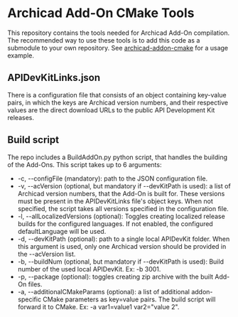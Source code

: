 # Archicad Add-On CMake Tools

This repository contains the tools needed for Archicad Add-On compilation. The recommended way to use these tools is to add this code as a submodule to your own repository. See [archicad-addon-cmake](https://github.com/GRAPHISOFT/archicad-addon-cmake) for a usage example.

## APIDevKitLinks.json

There is a configuration file that consists of an object containing key-value pairs, in which the keys are Archicad version numbers, and their respective values are the direct download URLs to the public API Development Kit releases.

## Build script

The repo includes a BuildAddOn.py python script, that handles the building of the Add-Ons. This script takes up to 6 arguments:

- -c, --configFile (mandatory): path to the JSON configuration file.
- -v, --acVersion (optional, but mandatory if --devKitPath is used): a list of Archicad version numbers, that the Add-On is built for. These versions must be present in the APIDevKitLinks file's object keys. When not specified, the script takes all versions specified in the configuration file.
- -l, --allLocalizedVersions (optional): Toggles creating localized release builds for the configured languages. If not enabled, the configured defaultLanguage will be used.
- -d, --devKitPath (optional): path to a single local APIDevKit folder. When this argument is used, only one Archicad version should be provided in the --acVersion list.
- -b, --buildNum (optional, but mandatory if --devKitPath is used): Build number of the used local APIDevKit. Ex: -b 3001.
- -p, --package (optional): toggles creating zip archive with the built Add-On files.
- -a, --additionalCMakeParams (optional): a list of additional addon-specific CMake parameters as key=value pairs. The build script will forward it to CMake. Ex: -a var1=value1 var2="value 2".

